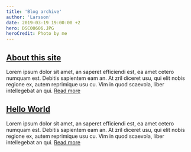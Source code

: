 ```yaml
---
title: 'Blog archive'
author: 'Larsson'
date: 2019-03-19 19:00:00 +2
hero: DSC00606.JPG
heroCredit: Photo by me
---
```


## [About this site](/2019/about-this-site/)

Lorem ipsum dolor sit amet, an saperet efficiendi est, ea amet cetero numquam est. Debitis sapientem eam an. At zril diceret usu, qui elit nobis regione ex, autem reprimique usu cu. Vim in quod scaevola, liber intellegebat an qui.
[Read more](/2019/about-this-site/)

## [Hello World](/2019/hello-world/)

Lorem ipsum dolor sit amet, an saperet efficiendi est, ea amet cetero numquam est. Debitis sapientem eam an. At zril diceret usu, qui elit nobis regione ex, autem reprimique usu cu. Vim in quod scaevola, liber intellegebat an qui.
[Read more](/2019/hello-world/)
